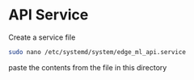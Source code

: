 # API Service

Create a service file 

```bash
sudo nano /etc/systemd/system/edge_ml_api.service
```

paste the contents from the file in this directory
